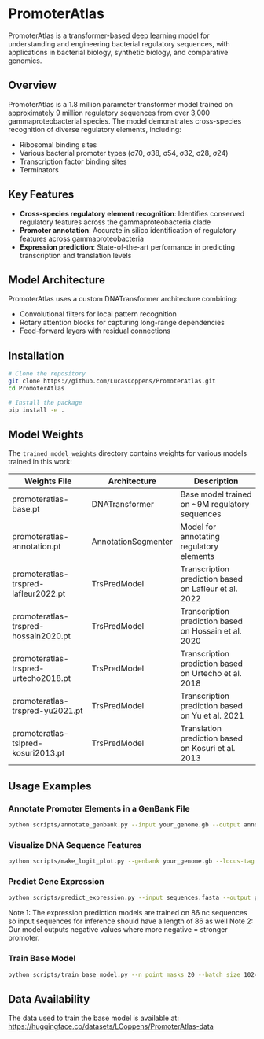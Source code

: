 # PromoterAtlas

PromoterAtlas is a transformer-based deep learning model for understanding and engineering bacterial regulatory sequences, with applications in bacterial biology, synthetic biology, and comparative genomics.

## Overview

PromoterAtlas is a 1.8 million parameter transformer model trained on approximately 9 million regulatory sequences from over 3,000 gammaproteobacterial species. The model demonstrates cross-species recognition of diverse regulatory elements, including:

- Ribosomal binding sites
- Various bacterial promoter types (σ70, σ38, σ54, σ32, σ28, σ24)
- Transcription factor binding sites
- Terminators

## Key Features

- **Cross-species regulatory element recognition**: Identifies conserved regulatory features across the gammaproteobacteria clade
- **Promoter annotation**: Accurate in silico identification of regulatory features across gammaproteobacteria
- **Expression prediction**: State-of-the-art performance in predicting transcription and translation levels

## Model Architecture

PromoterAtlas uses a custom DNATransformer architecture combining:
- Convolutional filters for local pattern recognition
- Rotary attention blocks for capturing long-range dependencies
- Feed-forward layers with residual connections

## Installation

```bash
# Clone the repository
git clone https://github.com/LucasCoppens/PromoterAtlas.git
cd PromoterAtlas

# Install the package
pip install -e .
```

## Model Weights

The `trained_model_weights` directory contains weights for various models trained in this work:

| Weights File | Architecture | Description |
| ------------ | ------------ | ----------- |
| promoteratlas-base.pt | DNATransformer | Base model trained on ~9M regulatory sequences |
| promoteratlas-annotation.pt | AnnotationSegmenter | Model for annotating regulatory elements |
| promoteratlas-trspred-lafleur2022.pt | TrsPredModel | Transcription prediction based on Lafleur et al. 2022 |
| promoteratlas-trspred-hossain2020.pt | TrsPredModel | Transcription prediction based on Hossain et al. 2020 |
| promoteratlas-trspred-urtecho2018.pt | TrsPredModel | Transcription prediction based on Urtecho et al. 2018 |
| promoteratlas-trspred-yu2021.pt | TrsPredModel | Transcription prediction based on Yu et al. 2021 |
| promoteratlas-tslpred-kosuri2013.pt | TrsPredModel | Translation prediction based on Kosuri et al. 2013 |

## Usage Examples

### Annotate Promoter Elements in a GenBank File

```bash
python scripts/annotate_genbank.py --input your_genome.gb --output annotated_genome.gb
```

### Visualize DNA Sequence Features

```bash
python scripts/make_logit_plot.py --genbank your_genome.gb --locus-tag your_gene_tag --output gene_plot.png
```

### Predict Gene Expression

```bash
python scripts/predict_expression.py --input sequences.fasta --output predictions.csv --model-path trained_model_weights/promoteratlas-trspred-lafleur2022.pt
```

Note 1: The expression prediction models are trained on 86 nc sequences so input sequences for inference should have a length of 86 as well
Note 2: Our model outputs negative values where more negative = stronger promoter. 

### Train Base Model

```bash
python scripts/train_base_model.py --n_point_masks 20 --batch_size 1024 --data_path data/processed/sequence_dataset.h5
```

## Data Availability

The data used to train the base model is available at:
https://huggingface.co/datasets/LCoppens/PromoterAtlas-data
